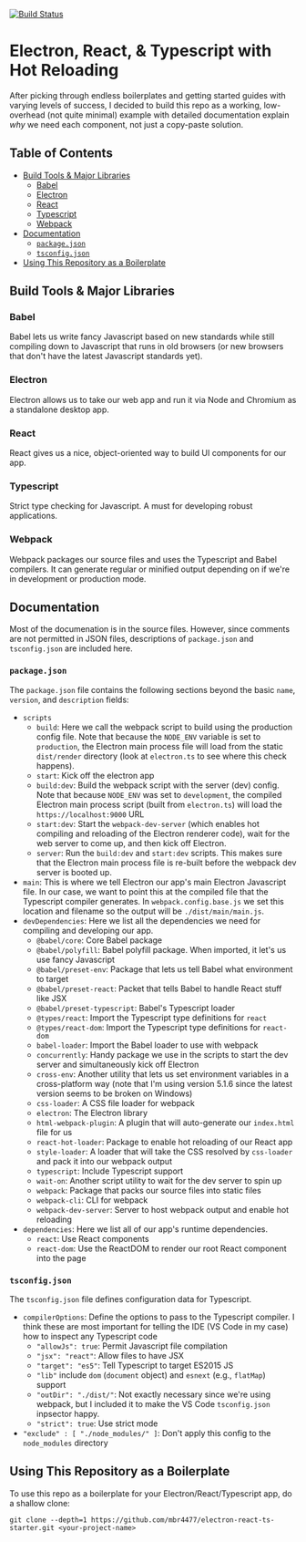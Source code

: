 [![Build Status](https://travis-ci.com/mbr4477/electron-react-ts-starter.svg?branch=master)](https://travis-ci.com/mbr4477/electron-react-ts-starter)
# Electron, React, & Typescript with Hot Reloading <!-- omit in toc -->
After picking through endless boilerplates and getting started guides with varying levels of success, I decided to build this repo as a working, low-overhead (not quite minimal) example with detailed documentation explain *why* we need each component, not just a copy-paste solution.

## Table of Contents <!-- omit in toc -->
- [Build Tools & Major Libraries](#Build-Tools--Major-Libraries)
  - [Babel](#Babel)
  - [Electron](#Electron)
  - [React](#React)
  - [Typescript](#Typescript)
  - [Webpack](#Webpack)
- [Documentation](#Documentation)
  - [`package.json`](#packagejson)
  - [`tsconfig.json`](#tsconfigjson)
- [Using This Repository as a Boilerplate](#Using-This-Repository-as-a-Boilerplate)

## Build Tools & Major Libraries
### Babel
Babel lets us write fancy Javascript based on new standards while still compiling down to Javascript that runs in old browsers (or new browsers that don't have the latest Javascript standards yet).

### Electron
Electron allows us to take our web app and run it via Node and Chromium as a standalone desktop app.

### React
React gives us a nice, object-oriented way to build UI components for our app.

### Typescript
Strict type checking for Javascript. A must for developing robust applications.

### Webpack
Webpack packages our source files and uses the Typescript and Babel compilers. It can generate regular or minified output depending on if we're in development or production mode.

## Documentation
Most of the documenation is in the source files. However, since comments are not permitted in JSON files, descriptions of `package.json` and `tsconfig.json` are included here.

### `package.json`
The `package.json` file contains the following sections beyond the basic `name`, `version`, and `description` fields:
- `scripts`
    - `build`: Here we call the webpack script to build using the production config file. Note that because the `NODE_ENV` variable is set to `production`, the Electron main process file will load from the static `dist/render` directory (look at `electron.ts` to see where this check happens).
    - `start`: Kick off the electron app
    - `build:dev`: Build the webpack script with the server (dev) config. Note that because `NODE_ENV` was set to `development`, the compiled Electron main process script (built from `electron.ts`) will load the `https://localhost:9000` URL
    - `start:dev`: Start the `webpack-dev-server` (which enables hot compiling and reloading of the Electron renderer code), wait for the web server to come up, and then kick off Electron.
    - `server`: Run the `build:dev` and `start:dev` scripts. This makes sure that the Electron main process file is re-built before the webpack dev server is booted up.
- `main`: This is where we tell Electron our app's main Electron Javascript file. In our case, we want to point this at the compiled file that the Typescript compiler generates. In `webpack.config.base.js` we set this location and filename so the output will be `./dist/main/main.js`.
- `devDependencies`: Here we list all the dependencies we need for compiling and developing our app.
    - `@babel/core`: Core Babel package
    - `@babel/polyfill`: Babel polyfill package. When imported, it let's us use fancy Javascript
    - `@babel/preset-env`: Package that lets us tell Babel what environment to target
    - `@babel/preset-react`: Packet that tells Babel to handle React stuff like JSX
    - `@babel/preset-typescript`: Babel's Typescript loader
    - `@types/react`: Import the Typescript type definitions for `react`
    - `@types/react-dom`: Import the Typescript type definitions for `react-dom`
    - `babel-loader`: Import the Babel loader to use with webpack
    - `concurrently`: Handy package we use in the scripts to start the dev server and simultaneously kick off Electron
    - `cross-env`: Another utility that lets us set environment variables in a cross-platform way (note that I'm using version 5.1.6 since the latest version seems to be broken on Windows)
    - `css-loader`: A CSS file loader for webpack
    - `electron`: The Electron library
    - `html-webpack-plugin`: A plugin that will auto-generate our `index.html` file for us
    - `react-hot-loader`: Package to enable hot reloading of our React app
    - `style-loader`: A loader that will take the CSS resolved by `css-loader` and pack it into our webpack output
    - `typescript`: Include Typescript support
    - `wait-on`: Another script utility to wait for the dev server to spin up
    - `webpack`: Package that packs our source files into static files 
    - `webpack-cli`: CLI for webpack
    - `webpack-dev-server`: Server to host webpack output and enable hot reloading
- `dependencies`: Here we list all of our app's runtime dependencies.
    - `react`: Use React components
    - `react-dom`: Use the ReactDOM to render our root React component into the page

### `tsconfig.json`
The `tsconfig.json` file defines configuration data for Typescript.
- `compilerOptions`: Define the options to pass to the Typescript compiler. I think these are most important for telling the IDE (VS Code in my case) how to inspect any Typescript code
    - `"allowJs": true`: Permit Javascript file compilation
    - `"jsx": "react"`: Allow files to have JSX
    - `"target": "es5"`: Tell Typescript to target ES2015 JS
    - `"lib"` include  `dom` (`document` object) and `esnext` (e.g., `flatMap`) support
    - `"outDir": "./dist/"`: Not exactly necessary since we're using webpack, but I included it to make the VS Code `tsconfig.json` inpsector happy.
    - `"strict": true`: Use strict mode
- `"exclude" : [ "./node_modules/" ]`: Don't apply this config to the `node_modules` directory

## Using This Repository as a Boilerplate
To use this repo as a boilerplate for your Electron/React/Typescript app, do a shallow clone:
```
git clone --depth=1 https://github.com/mbr4477/electron-react-ts-starter.git <your-project-name>
```